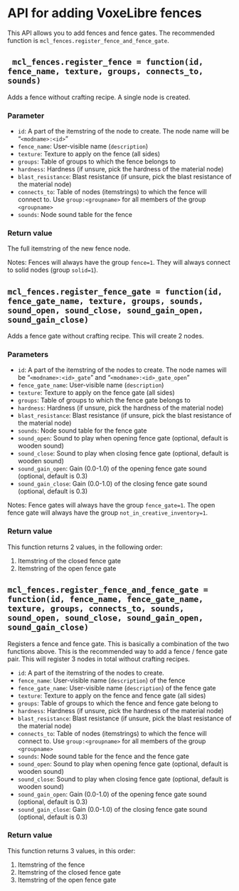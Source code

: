 # API for adding VoxeLibre fences
This API allows you to add fences and fence gates.
The recommended function is `mcl_fences.register_fence_and_fence_gate`.

## ` mcl_fences.register_fence = function(id, fence_name, texture, groups, connects_to, sounds)`
Adds a fence without crafting recipe. A single node is created.

### Parameter
* `id`: A part of the itemstring of the node to create. The node name will be “`<modname>:<id>`”
* `fence_name`: User-visible name (`description`)
* `texture`: Texture to apply on the fence (all sides)
* `groups`: Table of groups to which the fence belongs to
* `hardness`: Hardness (if unsure, pick the hardness of the material node)
* `blast_resistance`: Blast resistance (if unsure, pick the blast resistance of the material node)
* `connects_to`: Table of nodes (itemstrings) to which the fence will connect to. Use `group:<groupname>` for all members of the group `<groupname>`
* `sounds`: Node sound table for the fence

### Return value
The full itemstring of the new fence node.

Notes: Fences will always have the group `fence=1`. They will always connect to solid nodes (group `solid=1`).

## `mcl_fences.register_fence_gate = function(id, fence_gate_name, texture, groups, sounds, sound_open, sound_close, sound_gain_open, sound_gain_close)`
Adds a fence gate without crafting recipe. This will create 2 nodes.

### Parameters
* `id`: A part of the itemstring of the nodes to create. The node names will be “`<modname>:<id>_gate`” and “`<modname>:<id>_gate_open`”
* `fence_gate_name`: User-visible name (`description`)
* `texture`: Texture to apply on the fence gate (all sides)
* `groups`: Table of groups to which the fence gate belongs to
* `hardness`: Hardness (if unsure, pick the hardness of the material node)
* `blast_resistance`: Blast resistance (if unsure, pick the blast resistance of the material node)
* `sounds`: Node sound table for the fence gate
* `sound_open`: Sound to play when opening fence gate (optional, default is wooden sound)
* `sound_close`: Sound to play when closing fence gate (optional, default is wooden sound)
* `sound_gain_open`: Gain (0.0-1.0) of the opening fence gate sound (optional, default is 0.3)
* `sound_gain_close`: Gain (0.0-1.0) of the closing fence gate sound (optional, default is 0.3)

Notes: Fence gates will always have the group `fence_gate=1`. The open fence gate will always have the group `not_in_creative_inventory=1`.

### Return value
This function returns 2 values, in the following order:

1. Itemstring of the closed fence gate
2. Itemstring of the open fence gate

## `mcl_fences.register_fence_and_fence_gate = function(id, fence_name, fence_gate_name, texture, groups, connects_to, sounds, sound_open, sound_close, sound_gain_open, sound_gain_close)`
Registers a fence and fence gate. This is basically a combination of the two functions above. This is the recommended way to add a fence / fence gate pair.
This will register 3 nodes in total without crafting recipes.

* `id`: A part of the itemstring of the nodes to create.
* `fence_name`: User-visible name (`description`) of the fence
* `fence_gate_name`: User-visible name (`description`) of the fence gate
* `texture`: Texture to apply on the fence and fence gate (all sides)
* `groups`: Table of groups to which the fence and fence gate belong to
* `hardness`: Hardness (if unsure, pick the hardness of the material node)
* `blast_resistance`: Blast resistance (if unsure, pick the blast resistance of the material node)
* `connects_to`: Table of nodes (itemstrings) to which the fence will connect to. Use `group:<groupname>` for all members of the group `<groupname>`
* `sounds`: Node sound table for the fence and the fence gate
* `sound_open`: Sound to play when opening fence gate (optional, default is wooden sound)
* `sound_close`: Sound to play when closing fence gate (optional, default is wooden sound)
* `sound_gain_open`: Gain (0.0-1.0) of the opening fence gate sound (optional, default is 0.3)
* `sound_gain_close`: Gain (0.0-1.0) of the closing fence gate sound (optional, default is 0.3)

### Return value
This function returns 3 values, in this order:

1. Itemstring of the fence
2. Itemstring of the closed fence gate
3. Itemstring of the open fence gate

